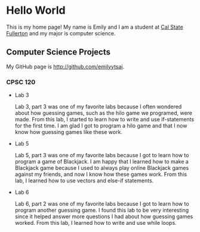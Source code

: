 # Hello World

This is my home page! My name is Emily and I am a student at [Cal State Fullerton](http://www.fullerton.edu/) and my major is computer science.

## Computer Science Projects

My GitHub page is http://github.com/emilyytsai.

### CPSC 120

* Lab 3

    Lab 3, part 3 was one of my favorite labs because I often wondered about how guessing games, such as the hilo game we programed, were made. From this lab, I started to learn how to write and use if-statements for the first time. I am glad I got to program a hilo game and that I now know how guessing games like these work.

* Lab 5

    Lab 5, part 3 was one of my favorite labs because I got to learn how to program a game of Blackjack. I am happy that I learned how to make a Blackjack game because I used to always play online Blackjack games against my friends, and now I know how these games work. From this lab, I learned how to use vectors and else-if statements.

* Lab 6

    Lab 6, part 2 was one of my favorite labs because I got to learn how to program another guessing game. I found this lab to be very interesting since it helped answer more questions I had about how guessing games worked. From this lab, I learned how to write and use while loops.